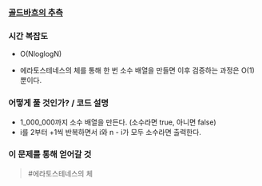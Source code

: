 ### [골드바흐의 추측](https://www.acmicpc.net/problem/6588)


### 시간 복잡도
- O(NloglogN)

- 에라토스테네스의 체를 통해 한 번 소수 배열을 만들면 이후 검증하는 과정은 O(1) 뿐이다.


### 어떻게 풀 것인가? / 코드 설명
- 1_000_000까지 소수 배열을 만든다. (소수라면 true, 아니면 false)
- i를 2부터 +1씩 반복하면서 i와 n - i가 모두 소수라면 출력한다.


### 이 문제를 통해 얻어갈 것
> #에라토스테네스의 체